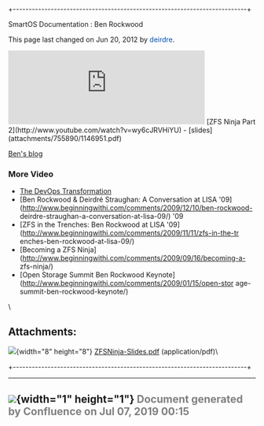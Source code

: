 +--------------------------------------------------------------------------+
<div class="pageheader">

<span class="pagetitle"> SmartOS Documentation : Ben Rockwood </span>

</div>

<div class="pagesubheading">

This page last changed on Jun 20, 2012 by
<font color="#0050B2">deirdre</font>.

</div>

<iframe class="youtube-player" type="text/html" style="width: 400px; hei
ght: 300px" src="http://www.youtube.com/embed/tPsV_8k-aVU" frameborder="
0">
</iframe>
[ZFS Ninja Part 2](http://www.youtube.com/watch?v=wy6cJRVHiYU) -
[slides](attachments/755890/1146951.pdf)

[Ben's blog](http://cuddletech.com/blog/)

### More Video

- [The DevOps
    Transformation](https://www.youtube.com/watch?v=3KpPBnEtRj4)
- [Ben Rockwood & Deirdré Straughan: A Conversation at LISA
    '09](http://www.beginningwithi.com/comments/2009/12/10/ben-rockwood-
deirdre-straughan-a-conversation-at-lisa-09/) '09
- [ZFS in the Trenches: Ben Rockwood at LISA
    '09](http://www.beginningwithi.com/comments/2009/11/11/zfs-in-the-tr
enches-ben-rockwood-at-lisa-09/)
- [Becoming a ZFS
    Ninja](http://www.beginningwithi.com/comments/2009/09/16/becoming-a-
zfs-ninja/)
- [Open Storage Summit Ben Rockwood
    Keynote](http://www.beginningwithi.com/comments/2009/01/15/open-stor
age-summit-ben-rockwood-keynote/)

\
<div class="tabletitle">


Attachments:
------------

</a>

</div>

<div class="greybox" align="left">

![](images/icons/bullet_blue.gif){width="8" height="8"}
[ZFSNinja-Slides.pdf](attachments/755890/1146951.pdf) (application/pdf)\

</div>
+--------------------------------------------------------------------------+

  ----------------------------------------------------------------------------------
  ![](images/border/spacer.gif){width="1" height="1"}
  <font color="grey">Document generated by Confluence on Jul 07, 2019 00:15</font>
  ----------------------------------------------------------------------------------


